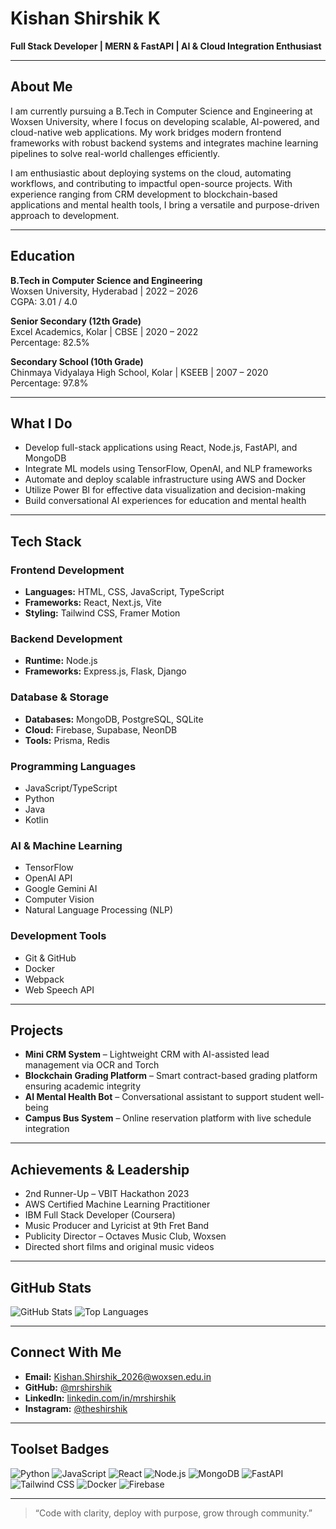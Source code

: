 # Kishan Shirshik K

**Full Stack Developer | MERN & FastAPI | AI & Cloud Integration Enthusiast**

---

## About Me

I am currently pursuing a B.Tech in Computer Science and Engineering at Woxsen University, where I focus on developing scalable, AI-powered, and cloud-native web applications. My work bridges modern frontend frameworks with robust backend systems and integrates machine learning pipelines to solve real-world challenges efficiently.

I am enthusiastic about deploying systems on the cloud, automating workflows, and contributing to impactful open-source projects. With experience ranging from CRM development to blockchain-based applications and mental health tools, I bring a versatile and purpose-driven approach to development.

---

## Education

**B.Tech in Computer Science and Engineering**  
Woxsen University, Hyderabad | 2022 – 2026  
CGPA: 3.01 / 4.0  

**Senior Secondary (12th Grade)**  
Excel Academics, Kolar | CBSE | 2020 – 2022  
Percentage: 82.5%  

**Secondary School (10th Grade)**  
Chinmaya Vidyalaya High School, Kolar | KSEEB | 2007 – 2020  
Percentage: 97.8%

---

## What I Do

- Develop full-stack applications using React, Node.js, FastAPI, and MongoDB
- Integrate ML models using TensorFlow, OpenAI, and NLP frameworks
- Automate and deploy scalable infrastructure using AWS and Docker
- Utilize Power BI for effective data visualization and decision-making
- Build conversational AI experiences for education and mental health

---

## Tech Stack

### Frontend Development
- **Languages:** HTML, CSS, JavaScript, TypeScript
- **Frameworks:** React, Next.js, Vite
- **Styling:** Tailwind CSS, Framer Motion

### Backend Development
- **Runtime:** Node.js
- **Frameworks:** Express.js, Flask, Django

### Database & Storage
- **Databases:** MongoDB, PostgreSQL, SQLite
- **Cloud:** Firebase, Supabase, NeonDB
- **Tools:** Prisma, Redis

### Programming Languages
- JavaScript/TypeScript
- Python
- Java
- Kotlin

### AI & Machine Learning
- TensorFlow
- OpenAI API
- Google Gemini AI
- Computer Vision
- Natural Language Processing (NLP)

### Development Tools
- Git & GitHub
- Docker
- Webpack
- Web Speech API

---

## Projects

- **Mini CRM System** – Lightweight CRM with AI-assisted lead management via OCR and Torch
- **Blockchain Grading Platform** – Smart contract-based grading platform ensuring academic integrity
- **AI Mental Health Bot** – Conversational assistant to support student well-being
- **Campus Bus System** – Online reservation platform with live schedule integration

---

## Achievements & Leadership

- 2nd Runner-Up – VBIT Hackathon 2023
- AWS Certified Machine Learning Practitioner
- IBM Full Stack Developer (Coursera)
- Music Producer and Lyricist at 9th Fret Band
- Publicity Director – Octaves Music Club, Woxsen
- Directed short films and original music videos

---

## GitHub Stats

![GitHub Stats](https://github-readme-stats.vercel.app/api?username=mrshirshik&show_icons=true&theme=tokyonight)
![Top Languages](https://github-readme-stats.vercel.app/api/top-langs/?username=mrshirshik&layout=compact&theme=tokyonight)


---

## Connect With Me

- **Email:** Kishan.Shirshik_2026@woxsen.edu.in  
- **GitHub:** [@mrshirshik](https://github.com/mrshirshik)  
- **LinkedIn:** [linkedin.com/in/mrshirshik](https://linkedin.com/in/mrshirshik)  
- **Instagram:** [@theshirshik](https://www.instagram.com/theshirshik)

---

## Toolset Badges

![Python](https://img.shields.io/badge/Python-3776AB?style=flat&logo=python&logoColor=white)
![JavaScript](https://img.shields.io/badge/JavaScript-F7DF1E?style=flat&logo=javascript&logoColor=black)
![React](https://img.shields.io/badge/React-20232A?style=flat&logo=react&logoColor=61DAFB)
![Node.js](https://img.shields.io/badge/Node.js-339933?style=flat&logo=node.js&logoColor=white)
![MongoDB](https://img.shields.io/badge/MongoDB-47A248?style=flat&logo=mongodb&logoColor=white)
![FastAPI](https://img.shields.io/badge/FastAPI-009688?style=flat&logo=fastapi&logoColor=white)
![Tailwind CSS](https://img.shields.io/badge/Tailwind_CSS-06B6D4?style=flat&logo=tailwindcss&logoColor=white)
![Docker](https://img.shields.io/badge/Docker-2496ED?style=flat&logo=docker&logoColor=white)
![Firebase](https://img.shields.io/badge/Firebase-FFCA28?style=flat&logo=firebase&logoColor=black)

---

> “Code with clarity, deploy with purpose, grow through community.”
